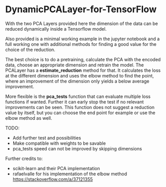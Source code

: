 # DynamicPCALayer-for-TensorFlow

With the two PCA Layers provided here the dimension of the data can be reduced dynamically inside a Tensorflow model.

Also provided is a minimal working example in the jupyter notebook and a full working one with additional methods for finding a good value for the choice of the reduction.

The best choice is to do a pretraining, calculate the PCA with the encoded data,
choose an appropriate dimension and retrain the model.
The PCALayer has a **estimate_reduction** method for that.
It calculates the loss at the different dimension and uses the elbow method to find the point,
where an improvement of the dimension only yields a below average improvement.

More flexible is the **pca_tests** function that can evaluate multiple loss functions if wanted.
Further it can early stop the test if no relevant improvements can be seen.
This function does not suggest a reduction value by itself, but you can choose the end point for example
or use the elbow method as well.

TODO:
* Add further test and possibilities
* Make compatible with weights to be savable
* pca_tests speed can not be improved by skipping dimensions


Further credits to:
* scikit-learn and their PCA implementation
* rafaelvalle for his implementation of the elbow method https://stackoverflow.com/a/37121355
